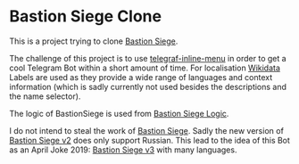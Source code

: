 # Bastion Siege Clone

This is a project trying to clone [Bastion Siege](https://t.me/BastionSiegeBot).

The challenge of this project is to use [telegraf-inline-menu](https://github.com/EdJoPaTo/telegraf-inline-menu) in order to get a cool Telegram Bot within a short amount of time.
For localisation [Wikidata](https://wikidata.org/) Labels are used as they provide a wide range of languages and context information (which is sadly currently not used besides the descriptions and the name selector).

The logic of BastionSiege is used from [Bastion Siege Logic](https://github.com/EdJoPaTo/bastion-siege-logic).

I do not intend to steal the work of [Bastion Siege](https://t.me/BastionSiegeBot).
Sadly the new version of [Bastion Siege v2](https://t.me/BSv2Bot) does only support Russian.
This lead to the idea of this Bot as an April Joke 2019: [Bastion Siege v3](https://t.me/BSv3Bot) with many languages.

